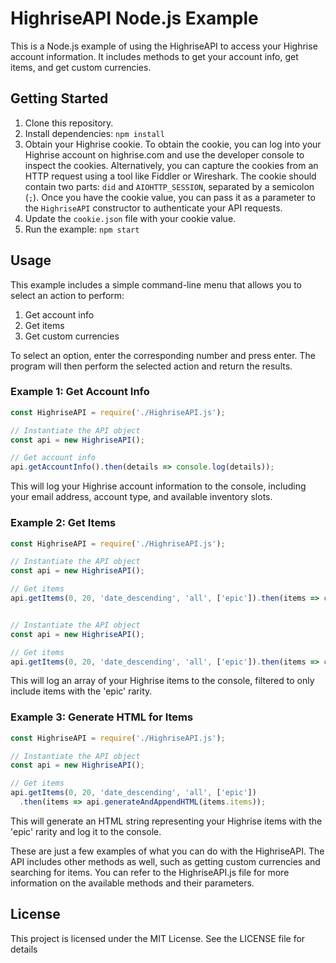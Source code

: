 # HighriseAPI Node.js Example

This is a Node.js example of using the HighriseAPI to access your Highrise account information. It includes methods to get your account info, get items, and get custom currencies. 

## Getting Started

1. Clone this repository.
2. Install dependencies: `npm install`
3. Obtain your Highrise cookie. To obtain the cookie, you can log into your Highrise account on highrise.com and use the developer console to inspect the cookies. Alternatively, you can capture the cookies from an HTTP request using a tool like Fiddler or Wireshark. The cookie should contain two parts: `did` and `AIOHTTP_SESSION`, separated by a semicolon (`;`). Once you have the cookie value, you can pass it as a parameter to the `HighriseAPI` constructor to authenticate your API requests.
4. Update the `cookie.json` file with your cookie value.
5. Run the example: `npm start`

## Usage

This example includes a simple command-line menu that allows you to select an action to perform:

1. Get account info
2. Get items
3. Get custom currencies

To select an option, enter the corresponding number and press enter. The program will then perform the selected action and return the results.

### Example 1: Get Account Info

```js
const HighriseAPI = require('./HighriseAPI.js');

// Instantiate the API object
const api = new HighriseAPI();

// Get account info
api.getAccountInfo().then(details => console.log(details));
```
This will log your Highrise account information to the console, including your email address, account type, and available inventory slots.

### Example 2: Get Items

```js
const HighriseAPI = require('./HighriseAPI.js');

// Instantiate the API object
const api = new HighriseAPI();

// Get items
api.getItems(0, 20, 'date_descending', 'all', ['epic']).then(items => console.log(items));


// Instantiate the API object
const api = new HighriseAPI();

// Get items
api.getItems(0, 20, 'date_descending', 'all', ['epic']).then(items => console.log(items));
```
This will log an array of your Highrise items to the console, filtered to only include items with the 'epic' rarity.

### Example 3: Generate HTML for Items
```js
const HighriseAPI = require('./HighriseAPI.js');

// Instantiate the API object
const api = new HighriseAPI();

// Get items
api.getItems(0, 20, 'date_descending', 'all', ['epic'])
  .then(items => api.generateAndAppendHTML(items.items));
```
This will generate an HTML string representing your Highrise items with the 'epic' rarity and log it to the console.

These are just a few examples of what you can do with the HighriseAPI. The API includes other methods as well, such as getting custom currencies and searching for items. You can refer to the HighriseAPI.js file for more information on the available methods and their parameters.

## License
This project is licensed under the MIT License. See the LICENSE file for details
